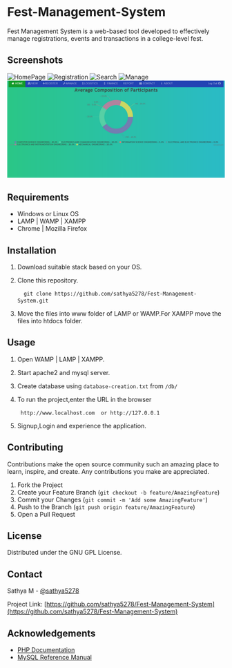 # Fest-Management-System
Fest Management System is a web-based tool developed to effectively manage registrations,
events and transactions in a college-level fest.

## Screenshots
![HomePage](https://github.com/sathya5278/Fest-Management-System/tree/master/assets/home.png "Homepage")
![Registration](https://github.com/sathya5278/Fest-Management-System/tree/master/assets/insert.png "Registration")
![Search](https://github.com/sathya5278/Fest-Management-System/tree/master/assets/search.png "Search")
![Manage](https://github.com/sathya5278/Fest-Management-System/tree/master/assets/manage.png "Manage")
![Report](assets/report.png "Report") 

## Requirements
* Windows or Linux OS
* LAMP | WAMP | XAMPP 
* Chrome | Mozilla Firefox

## Installation
1. Download suitable stack based on your OS.
2. Clone this repository.

         git clone https://github.com/sathya5278/Fest-Management-System.git
3. Move the files into www folder of LAMP or WAMP.For XAMPP move the files into htdocs folder. 

## Usage
1. Open WAMP | LAMP | XAMPP.
2. Start apache2 and mysql server.
3. Create database using `database-creation.txt` from `/db/`
4. To run the project,enter the URL in the browser

        http://www.localhost.com  or http://127.0.0.1
5. Signup,Login and experience the application.
## Contributing
Contributions make the open source community such an amazing place to learn, inspire, and create. Any contributions you make are appreciated.

1. Fork the Project
2. Create your Feature Branch (`git checkout -b feature/AmazingFeature`)
3. Commit your Changes (`git commit -m 'Add some AmazingFeature'`)
4. Push to the Branch (`git push origin feature/AmazingFeature`)
5. Open a Pull Request

## License

Distributed under the GNU GPL License.

## Contact

Sathya M - [@sathya5278](https://github.com/sathya5278)

Project Link: [https://github.com/sathya5278/Fest-Management-System](https://github.com/sathya5278/Fest-Management-System)



## Acknowledgements
* [PHP Documentation](https://www.php.net/manual/en/)
* [MySQL Reference Manual](https://dev.mysql.com/doc/refman/8.0/en/)
